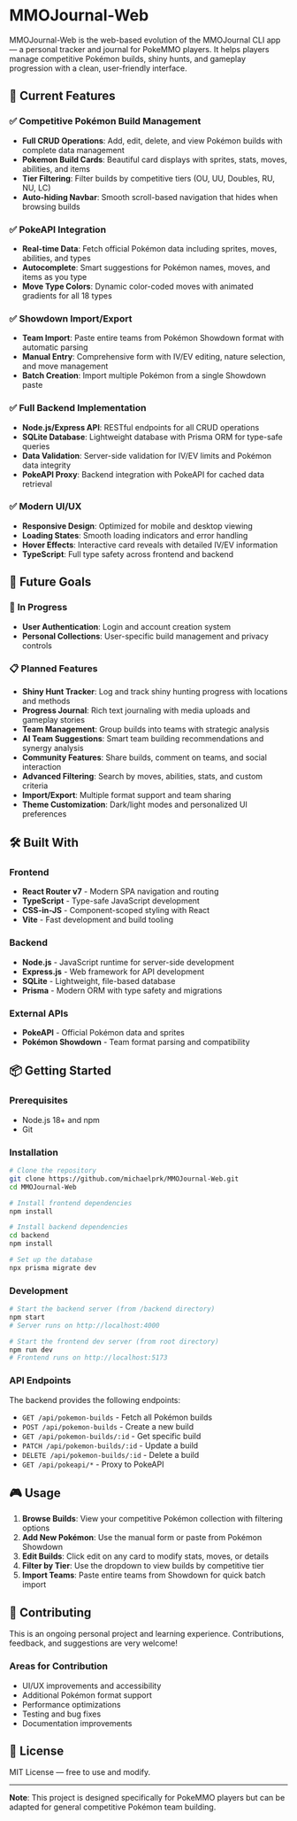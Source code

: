 # MMOJournal-Web

MMOJournal-Web is the web-based evolution of the MMOJournal CLI app — a personal tracker and journal for PokeMMO players. It helps players manage competitive Pokémon builds, shiny hunts, and gameplay progression with a clean, user-friendly interface.

## 🚀 Current Features

### ✅ **Competitive Pokémon Build Management**
- **Full CRUD Operations**: Add, edit, delete, and view Pokémon builds with complete data management
- **Pokemon Build Cards**: Beautiful card displays with sprites, stats, moves, abilities, and items
- **Tier Filtering**: Filter builds by competitive tiers (OU, UU, Doubles, RU, NU, LC)
- **Auto-hiding Navbar**: Smooth scroll-based navigation that hides when browsing builds

### ✅ **PokeAPI Integration** 
- **Real-time Data**: Fetch official Pokémon data including sprites, moves, abilities, and types
- **Autocomplete**: Smart suggestions for Pokémon names, moves, and items as you type
- **Move Type Colors**: Dynamic color-coded moves with animated gradients for all 18 types

### ✅ **Showdown Import/Export**
- **Team Import**: Paste entire teams from Pokémon Showdown format with automatic parsing
- **Manual Entry**: Comprehensive form with IV/EV editing, nature selection, and move management
- **Batch Creation**: Import multiple Pokémon from a single Showdown paste

### ✅ **Full Backend Implementation**
- **Node.js/Express API**: RESTful endpoints for all CRUD operations
- **SQLite Database**: Lightweight database with Prisma ORM for type-safe queries
- **Data Validation**: Server-side validation for IV/EV limits and Pokémon data integrity
- **PokeAPI Proxy**: Backend integration with PokeAPI for cached data retrieval

### ✅ **Modern UI/UX**
- **Responsive Design**: Optimized for mobile and desktop viewing
- **Loading States**: Smooth loading indicators and error handling
- **Hover Effects**: Interactive card reveals with detailed IV/EV information
- **TypeScript**: Full type safety across frontend and backend

## 🎯 Future Goals

### 🔄 **In Progress**
- **User Authentication**: Login and account creation system
- **Personal Collections**: User-specific build management and privacy controls

### 📋 **Planned Features**
- **Shiny Hunt Tracker**: Log and track shiny hunting progress with locations and methods
- **Progress Journal**: Rich text journaling with media uploads and gameplay stories
- **Team Management**: Group builds into teams with strategic analysis
- **AI Team Suggestions**: Smart team building recommendations and synergy analysis
- **Community Features**: Share builds, comment on teams, and social interaction
- **Advanced Filtering**: Search by moves, abilities, stats, and custom criteria
- **Import/Export**: Multiple format support and team sharing
- **Theme Customization**: Dark/light modes and personalized UI preferences

## 🛠️ Built With

### **Frontend**
- **React Router v7** - Modern SPA navigation and routing
- **TypeScript** - Type-safe JavaScript development
- **CSS-in-JS** - Component-scoped styling with React
- **Vite** - Fast development and build tooling

### **Backend**
- **Node.js** - JavaScript runtime for server-side development
- **Express.js** - Web framework for API development
- **SQLite** - Lightweight, file-based database
- **Prisma** - Modern ORM with type safety and migrations

### **External APIs**
- **PokeAPI** - Official Pokémon data and sprites
- **Pokémon Showdown** - Team format parsing and compatibility

## 📦 Getting Started

### **Prerequisites**
- Node.js 18+ and npm
- Git

### **Installation**

```bash
# Clone the repository
git clone https://github.com/michaelprk/MMOJournal-Web.git
cd MMOJournal-Web

# Install frontend dependencies
npm install

# Install backend dependencies
cd backend
npm install

# Set up the database
npx prisma migrate dev
```

### **Development**

```bash
# Start the backend server (from /backend directory)
npm start
# Server runs on http://localhost:4000

# Start the frontend dev server (from root directory)
npm run dev
# Frontend runs on http://localhost:5173
```

### **API Endpoints**

The backend provides the following endpoints:

- `GET /api/pokemon-builds` - Fetch all Pokémon builds
- `POST /api/pokemon-builds` - Create a new build
- `GET /api/pokemon-builds/:id` - Get specific build
- `PATCH /api/pokemon-builds/:id` - Update a build
- `DELETE /api/pokemon-builds/:id` - Delete a build
- `GET /api/pokeapi/*` - Proxy to PokeAPI

## 🎮 Usage

1. **Browse Builds**: View your competitive Pokémon collection with filtering options
2. **Add New Pokémon**: Use the manual form or paste from Pokémon Showdown
3. **Edit Builds**: Click edit on any card to modify stats, moves, or details
4. **Filter by Tier**: Use the dropdown to view builds by competitive tier
5. **Import Teams**: Paste entire teams from Showdown for quick batch import

## 🤝 Contributing

This is an ongoing personal project and learning experience. Contributions, feedback, and suggestions are very welcome!

### **Areas for Contribution**
- UI/UX improvements and accessibility
- Additional Pokémon format support
- Performance optimizations
- Testing and bug fixes
- Documentation improvements

## 📜 License

MIT License — free to use and modify.

---

**Note**: This project is designed specifically for PokeMMO players but can be adapted for general competitive Pokémon team building.
